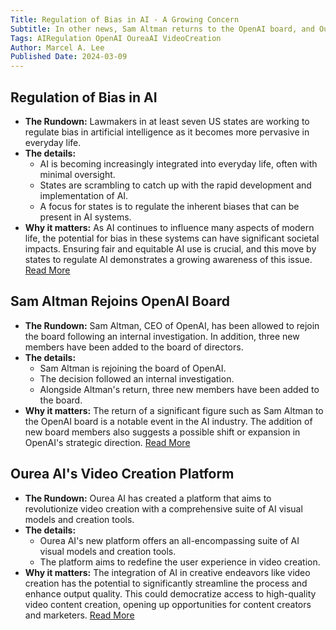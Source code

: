 ```yaml
---
Title: Regulation of Bias in AI - A Growing Concern
Subtitle: In other news, Sam Altman returns to the OpenAI board, and Ourea AI unveils its revolutionary video creation platform.
Tags: AIRegulation OpenAI OureaAI VideoCreation
Author: Marcel A. Lee
Published Date: 2024-03-09
---
```


## Regulation of Bias in AI

- **The Rundown:** Lawmakers in at least seven US states are working to regulate bias in artificial intelligence as it becomes more pervasive in everyday life. 
- **The details:** 
  - AI is becoming increasingly integrated into everyday life, often with minimal oversight.
  - States are scrambling to catch up with the rapid development and implementation of AI.
  - A focus for states is to regulate the inherent biases that can be present in AI systems.
- **Why it matters:** As AI continues to influence many aspects of modern life, the potential for bias in these systems can have significant societal impacts. Ensuring fair and equitable AI use is crucial, and this move by states to regulate AI demonstrates a growing awareness of this issue. [Read More](https://abcnews.go.com/Technology/wireStory/ai-pervades-everyday-life-oversight-states-scramble-catch-107797918)

## Sam Altman Rejoins OpenAI Board

- **The Rundown:** Sam Altman, CEO of OpenAI, has been allowed to rejoin the board following an internal investigation. In addition, three new members have been added to the board of directors.
- **The details:** 
  - Sam Altman is rejoining the board of OpenAI.
  - The decision followed an internal investigation.
  - Alongside Altman's return, three new members have been added to the board.
- **Why it matters:** The return of a significant figure such as Sam Altman to the OpenAI board is a notable event in the AI industry. The addition of new board members also suggests a possible shift or expansion in OpenAI's strategic direction. [Read More](https://www.wsj.com/tech/ai/openai-board-brings-sam-altman-back-adds-three-new-members-bbdb4807)

## Ourea AI's Video Creation Platform

- **The Rundown:** Ourea AI has created a platform that aims to revolutionize video creation with a comprehensive suite of AI visual models and creation tools.
- **The details:** 
  - Ourea AI's new platform offers an all-encompassing suite of AI visual models and creation tools.
  - The platform aims to redefine the user experience in video creation.
- **Why it matters:** The integration of AI in creative endeavors like video creation has the potential to significantly streamline the process and enhance output quality. This could democratize access to high-quality video content creation, opening up opportunities for content creators and marketers. [Read More](https://www.walterscoop.com/markets/stocks.php?article=marketersmedia-2024-3-9-ourea-ai-revolutionizes-video-creation-with-comprehensive-ai-powered-platform)
